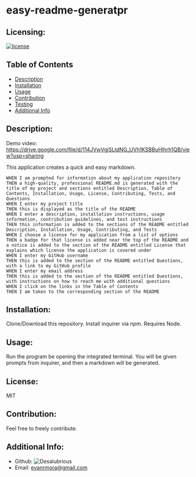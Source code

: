 # easy-readme-generatpr
## Licensing:
[![license](https://img.shields.io/badge/license-MIT-blue)](https://shields.io)

## Table of Contents 
- [Description](#description)
- [Installation](#installation)
- [Usage](#usage)
- [Contribution](#contribution)
- [Testing](#testing)
- [Additional Info](#additional-info)

## Description:
Demo video: https://drive.google.com/file/d/114JVwVgjSLtdNG_UVh1KSBBuHlhrh1QB/view?usp=sharing

This application creates a quick and easy markdown.
```GIVEN a command-line application that accepts user input
WHEN I am prompted for information about my application repository
THEN a high-quality, professional README.md is generated with the title of my project and sections entitled Description, Table of Contents, Installation, Usage, License, Contributing, Tests, and Questions
WHEN I enter my project title
THEN this is displayed as the title of the README
WHEN I enter a description, installation instructions, usage information, contribution guidelines, and test instructions
THEN this information is added to the sections of the README entitled Description, Installation, Usage, Contributing, and Tests
WHEN I choose a license for my application from a list of options
THEN a badge for that license is added near the top of the README and a notice is added to the section of the README entitled License that explains which license the application is covered under
WHEN I enter my GitHub username
THEN this is added to the section of the README entitled Questions, with a link to my GitHub profile
WHEN I enter my email address
THEN this is added to the section of the README entitled Questions, with instructions on how to reach me with additional questions
WHEN I click on the links in the Table of Contents
THEN I am taken to the corresponding section of the README
```

## Installation:
Clone/Download this repository. Install inquirer via npm. Requires Node.

## Usage:
Run the program be opening the integrated terminal. You will be given prompts from inquirer, and then a markdown will be generated.

## License:
MIT

## Contribution:
Feel free to freely contribute.


## Additional Info:
- Github: ![Desalubrious](https://github.com/Desalubrious)
- Email: evanrmora@gmail.com 